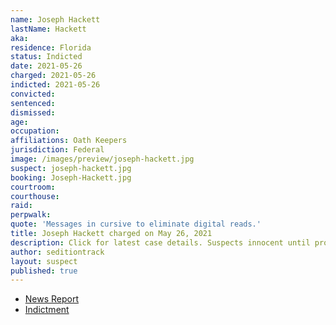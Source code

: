 ```yaml
---
name: Joseph Hackett
lastName: Hackett
aka:
residence: Florida
status: Indicted
date: 2021-05-26
charged: 2021-05-26
indicted: 2021-05-26
convicted:
sentenced:
dismissed:
age:
occupation:
affiliations: Oath Keepers
jurisdiction: Federal
image: /images/preview/joseph-hackett.jpg
suspect: joseph-hackett.jpg
booking: Joseph-Hackett.jpg
courtroom:
courthouse:
raid:
perpwalk:
quote: 'Messages in cursive to eliminate digital reads.'
title: Joseph Hackett charged on May 26, 2021
description: Click for latest case details. Suspects innocent until proven guilty.
author: seditiontrack
layout: suspect
published: true
---
```


- [News Report](https://www.mysuncoast.com/2021/05/31/sarasota-man-facing-changes-jan-capitol-riot/)
- [Indictment](https://www.justice.gov/usao-dc/press-release/file/1401076/download)
